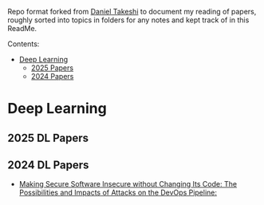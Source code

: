 Repo format forked from [Daniel Takeshi][1] to document my reading of papers, roughly sorted into topics in folders for any notes and kept track of in this ReadMe.

Contents:

- [Deep Learning](#deep-learning)
    - [2025 Papers](#2025-dl-papers)
    - [2024 Papers](#2024-dl-papers)

# Deep Learning

## 2025 DL Papers


## 2024 DL Papers

- [Making Secure Software Insecure without Changing Its Code: The Possibilities and Impacts of Attacks on the DevOps Pipeline:](https://arxiv.org/pdf/2201.12879)



[1]:https://github.com/DanielTakeshi/Paper_Notes
